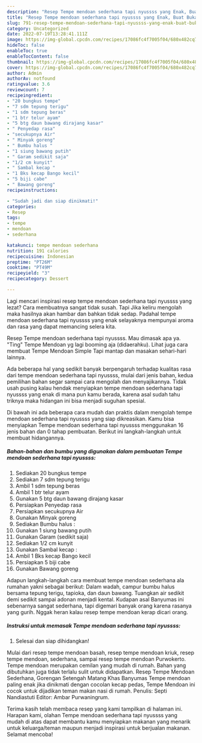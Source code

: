 ```yaml
---
description: "Resep Tempe mendoan sederhana tapi nyussss yang Enak, Buat Buka Puasa Lezat"
title: "Resep Tempe mendoan sederhana tapi nyussss yang Enak, Buat Buka Puasa Lezat"
slug: 791-resep-tempe-mendoan-sederhana-tapi-nyussss-yang-enak-buat-buka-puasa-lezat
category: Uncategorized
date: 2022-07-19T13:28:41.111Z
image: https://img-global.cpcdn.com/recipes/17086fc4f7005f04/680x482cq70/tempe-mendoan-sederhana-tapi-nyussss-foto-resep-utama.jpg
hideToc: false
enableToc: true
enableTocContent: false
thumbnail: https://img-global.cpcdn.com/recipes/17086fc4f7005f04/680x482cq70/tempe-mendoan-sederhana-tapi-nyussss-foto-resep-utama.jpg
cover: https://img-global.cpcdn.com/recipes/17086fc4f7005f04/680x482cq70/tempe-mendoan-sederhana-tapi-nyussss-foto-resep-utama.jpg
author: Admin
authorAv: notfound
ratingvalue: 3.6
reviewcount: 7
recipeingredient:
- "20 bungkus tempe"
- "7 sdm tepung terigu"
- "1 sdm tepung beras"
- "1 btr telur ayam"
- "5 btg daun bawang dirajang kasar"
- " Penyedap rasa"
- "secukupnya Air"
- " Minyak goreng"
- " Bumbu halus "
- "1 siung bawang putih"
- " Garam sedikit saja"
- "1/2 cm kunyit"
- " Sambal kecap "
- "1 Bks kecap Bango kecil"
- "5 biji cabe"
- " Bawang goreng"
recipeinstructions:

- "Sudah jadi dan siap dinikmati!"
categories:
- Resep
tags:
- tempe
- mendoan
- sederhana

katakunci: tempe mendoan sederhana 
nutrition: 191 calories
recipecuisine: Indonesian
preptime: "PT26M"
cooktime: "PT49M"
recipeyield: "3"
recipecategory: Dessert

---
```



Lagi mencari inspirasi resep tempe mendoan sederhana tapi nyussss yang lezat? Cara membuatnya sangat tidak susah. Tapi Jika keliru mengolah maka hasilnya akan hambar dan bahkan tidak sedap. Padahal tempe mendoan sederhana tapi nyussss yang enak selayaknya mempunyai aroma dan rasa yang dapat memancing selera kita.


Resep Tempe mendoan sederhana tapi nyussss. Mau dimasak apa ya. &#34;Ting&#34; Tempe Mendoan yg lagi booming aja (didaerahku). Lihat juga cara membuat Tempe Mendoan Simple Tapi mantap dan masakan sehari-hari lainnya.

Ada beberapa hal yang sedikit banyak berpengaruh terhadap kualitas rasa dari tempe mendoan sederhana tapi nyussss, mulai dari jenis bahan, kedua pemilihan bahan segar sampai cara mengolah dan menyajikannya. Tidak usah pusing kalau hendak menyiapkan tempe mendoan sederhana tapi nyussss yang enak di mana pun kamu berada, karena asal sudah tahu triknya maka hidangan ini bisa menjadi suguhan spesial.


Di bawah ini ada beberapa cara mudah dan praktis dalam mengolah tempe mendoan sederhana tapi nyussss yang siap dikreasikan. Kamu bisa menyiapkan Tempe mendoan sederhana tapi nyussss menggunakan 16 jenis bahan dan 0 tahap pembuatan. Berikut ini langkah-langkah untuk membuat hidangannya.

<!--inarticleads1-->

##### Bahan-bahan dan bumbu yang digunakan dalam pembuatan Tempe mendoan sederhana tapi nyussss:

1. Sediakan 20 bungkus tempe
1. Sediakan 7 sdm tepung terigu
1. Ambil 1 sdm tepung beras
1. Ambil 1 btr telur ayam
1. Gunakan 5 btg daun bawang dirajang kasar
1. Persiapkan  Penyedap rasa
1. Persiapkan secukupnya Air
1. Gunakan  Minyak goreng
1. Sediakan  Bumbu halus :
1. Gunakan 1 siung bawang putih
1. Gunakan  Garam (sedikit saja)
1. Sediakan 1/2 cm kunyit
1. Gunakan  Sambal kecap :
1. Ambil 1 Bks kecap Bango kecil
1. Persiapkan 5 biji cabe
1. Gunakan  Bawang goreng


Adapun langkah-langkah cara membuat tempe mendoan sederhana ala rumahan yakni sebagai berikut: Dalam wadah, campur bumbu halus bersama tepung terigu, tapioka, dan daun bawang. Tuangkan air sedikit demi sedikit sampai adonan menjadi kental. Kudapan asal Banyumas ini sebenarnya sangat sederhana, tapi digemari banyak orang karena rasanya yang gurih. Nggak heran kalau resep tempe mendoan kerap dicari orang. 

<!--inarticleads2-->

##### Instruksi untuk memasak Tempe mendoan sederhana tapi nyussss:


1. Selesai dan siap dihidangkan!

Mulai dari resep tempe mendoan basah, resep tempe mendoan kriuk, resep tempe mendoan, sederhana, sampai resep tempe mendoan Purwokerto. Tempe mendoan merupakan cemilan yang mudah di rumah. Bahan yang dibutuhkan juga tidak terlalu sulit untuk didapatkan. Resep Tempe Mendoan Sederhana, Gorengan Setengah Matang Khas Banyumas Tempe mendoan paling enak jika dinikmati dengan cocolan kecap pedas, Tempe Mendoan ini cocok untuk dijadikan teman makan nasi di rumah. Penulis: Septi Nandiastuti Editor: Ambar Purwaningrum. 

Terima kasih telah membaca resep yang kami tampilkan di halaman ini. Harapan kami, olahan Tempe mendoan sederhana tapi nyussss yang mudah di atas dapat membantu kamu menyiapkan makanan yang menarik untuk keluarga/teman maupun menjadi inspirasi untuk berjualan makanan. Selamat mencoba!

